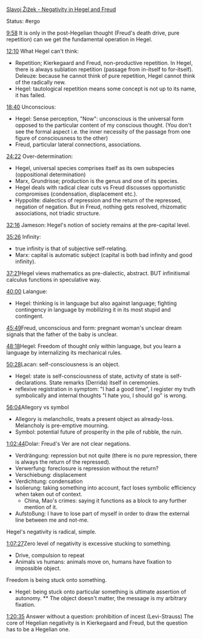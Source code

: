
[Slavoj Žižek - Negativity in Hegel and Freud](https://www.youtube.com/watch?v=aKrH5O2ZB7E)

Status: #ergo 

[9:58](https://www.youtube.com/watch?v=aKrH5O2ZB7E&t=598) It is only in the post-Hegelian thought (Freud's death drive, pure repetition) can we get the fundamental operation in Hegel.

[12:10](https://www.youtube.com/watch?v=aKrH5O2ZB7E&t=730) What Hegel can't think:
- Repetition; Kierkegaard and Freud, non-productive repetition. In Hegel, there is always sublation repetition (passage from in-itself to for-itself). Deleuze: because he cannot think of pure repetition, Hegel cannot think of the radically new.
- Hegel: tautological repetition means some concept is not up to its name, it has failed.

[18:40](https://www.youtube.com/watch?v=aKrH5O2ZB7E&t=1120) Unconscious:
- Hegel: Sense perception, "Now": unconscious is the universal form opposed to the particular content of my conscious thought. (You don't see the formal aspect i.e. the inner necessity of the passage from one figure of consciousness to the other)
- Freud, particular lateral connections, associations.

[24:22](https://www.youtube.com/watch?v=aKrH5O2ZB7E&t=1462) Over-determination:
- Hegel, universal species comprises itself as its own subspecies (oppositional determination)
- Marx, Grundrisse; production is the genus and one of its species.
- Hegel deals with radical clear cuts vs Freud discusses opportunistic compromises (condensation, displacement etc.).
- Hyppolite: dialectics of repression and the return of the repressed, negation of negation. But in Freud, nothing gets resolved, rhizomatic associations, not triadic structure.

[32:16](https://www.youtube.com/watch?v=aKrH5O2ZB7E&t=1936) Jameson: Hegel's notion of society remains at the pre-capital level.

[35:26](https://www.youtube.com/watch?v=aKrH5O2ZB7E&t=2126) Infinity:
- true infinity is that of subjective self-relating.
- Marx: capital is automatic subject (capital is both bad infinity and good infinity).

[37:21](https://www.youtube.com/watch?v=aKrH5O2ZB7E&t=2241)Hegel views mathematics as pre-dialectic, abstract. BUT infinitismal calculus functions in speculative way.

[40:00](https://www.youtube.com/watch?v=aKrH5O2ZB7E&t=2400) Lalangue:
- Hegel: thinking is in language but also against language; fighting contingency in language by mobilizing it in its most stupid and contingent.

[45:49](https://www.youtube.com/watch?v=aKrH5O2ZB7E&t=2749)Freud, unconscious and form: pregnant woman's unclear dream signals that the father of the baby is unclear.

[48:18](https://www.youtube.com/watch?v=aKrH5O2ZB7E&t=2898)Hegel: Freedom of thought only within language, but you learn a language by internalizing its mechanical rules.

[50:28](https://www.youtube.com/watch?v=aKrH5O2ZB7E&t=3028)Lacan: self-consciousness is an object.
- Hegel: state is self-consciousness of state, activity of state is self-declarations. State remarks (Derrida) itself in ceremonies.
- reflexive registration in symptom: "I had a good time", I register my truth symbolically and internal thoughts "I hate you, I should go" is wrong.

[56:04](https://www.youtube.com/watch?v=aKrH5O2ZB7E&t=3364)Allegory vs symbol
- Allegory is melancholic, treats a present object as already-loss. Melancholy is pre-emptive mourning.
- Symbol: potential future of prosperity in the pile of rubble, the ruin.

[1:02:44](https://www.youtube.com/watch?v=aKrH5O2ZB7E&t=3764)Dolar: Freud's Ver are not clear negations.
- Verdrängung: repression but not quite (there is no pure repression, there is always the return of the repressed).
- Verwerfung: foreclosure is repression without the return?
- Verschiebung: displacement
- Verdichtung: condensation
- Isolierung: taking something into account, fact loses symbolic efficiency when taken out of context.
	- China, Mao's crimes: saying it functions as a block to any further mention of it.
- Aufstoßung: I have to lose part of myself in order to draw the external line between me and not-me.

Hegel's negativity is radical, simple.

[1:07:27](https://www.youtube.com/watch?v=aKrH5O2ZB7E&t=4047)Zero level of negativity is excessive stucking to something.
- Drive, compulsion to repeat
- Animals vs humans: animals move on, humans have fixation to impossible object.

Freedom is being stuck onto something.
- Hegel: being stuck onto particular something is ultimate assertion of autonomy.
** The object doesn't matter, the message is my arbitrary fixation.

[1:20:35](https://www.youtube.com/watch?v=aKrH5O2ZB7E&t=4835)
Answer without a question: prohibition of incest (Levi-Strauss)
The core of Hegelian negativity is in Kierkegaard and Freud, but the question has to be a Hegelian one.

